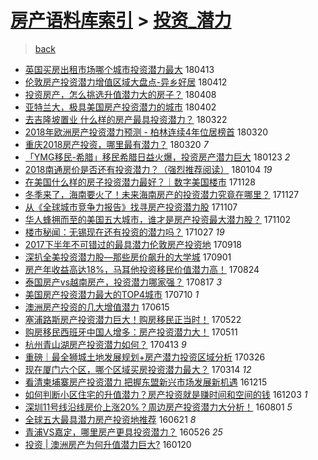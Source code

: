 [房产语料库索引](../../README.md)  > [投资_潜力](投资_潜力.md)
====
> [back](../README.md)

- [英国买房出租市场哪个城市投资潜力最大](http://jkwz.applinzi.com/ittc/7091417418943693831.html#%E8%8B%B1%E5%9B%BD%E4%B9%B0%E6%88%BF%E5%87%BA%E7%A7%9F%E5%B8%82%E5%9C%BA%E5%93%AA%E4%B8%AA%E5%9F%8E%E5%B8%82%E6%8A%95%E8%B5%84%E6%BD%9C%E5%8A%9B%E6%9C%80%E5%A4%A7) 180413  
- [伦敦房产投资潜力增值区域大盘点-异乡好居](http://jkwz.applinzi.com/ittc/7091117180789982225.html#%E4%BC%A6%E6%95%A6%E6%88%BF%E4%BA%A7%E6%8A%95%E8%B5%84%E6%BD%9C%E5%8A%9B%E5%A2%9E%E5%80%BC%E5%8C%BA%E5%9F%9F%E5%A4%A7%E7%9B%98%E7%82%B9-%E5%BC%82%E4%B9%A1%E5%A5%BD%E5%B1%85) 180412  
- [投资房产，怎么挑选升值潜力大的房子？](http://jkwz.applinzi.com/ittc/7089665097255617543.html#%E6%8A%95%E8%B5%84%E6%88%BF%E4%BA%A7%EF%BC%8C%E6%80%8E%E4%B9%88%E6%8C%91%E9%80%89%E5%8D%87%E5%80%BC%E6%BD%9C%E5%8A%9B%E5%A4%A7%E7%9A%84%E6%88%BF%E5%AD%90%EF%BC%9F) 180408  
- [亚特兰大，极具美国房产投资潜力的城市](http://jkwz.applinzi.com/ittc/7087400809866462215.html#%E4%BA%9A%E7%89%B9%E5%85%B0%E5%A4%A7%EF%BC%8C%E6%9E%81%E5%85%B7%E7%BE%8E%E5%9B%BD%E6%88%BF%E4%BA%A7%E6%8A%95%E8%B5%84%E6%BD%9C%E5%8A%9B%E7%9A%84%E5%9F%8E%E5%B8%82) 180402  
- [去吉隆坡置业 什么样的房产最具投资潜力？](http://jkwz.applinzi.com/ittc/7083282685395207184.html#%E5%8E%BB%E5%90%89%E9%9A%86%E5%9D%A1%E7%BD%AE%E4%B8%9A+%E4%BB%80%E4%B9%88%E6%A0%B7%E7%9A%84%E6%88%BF%E4%BA%A7%E6%9C%80%E5%85%B7%E6%8A%95%E8%B5%84%E6%BD%9C%E5%8A%9B%EF%BC%9F) 180322  
- [2018年欧洲房产投资潜力预测 - 柏林连续4年位居榜首](http://jkwz.applinzi.com/ittc/7082557748070056967.html#2018%E5%B9%B4%E6%AC%A7%E6%B4%B2%E6%88%BF%E4%BA%A7%E6%8A%95%E8%B5%84%E6%BD%9C%E5%8A%9B%E9%A2%84%E6%B5%8B+-+%E6%9F%8F%E6%9E%97%E8%BF%9E%E7%BB%AD4%E5%B9%B4%E4%BD%8D%E5%B1%85%E6%A6%9C%E9%A6%96) 180320  
- [重庆2018房产投资，哪里最有潜力？](http://jkwz.applinzi.com/ittc/7082490241510540298.html#%E9%87%8D%E5%BA%862018%E6%88%BF%E4%BA%A7%E6%8A%95%E8%B5%84%EF%BC%8C%E5%93%AA%E9%87%8C%E6%9C%80%E6%9C%89%E6%BD%9C%E5%8A%9B%EF%BC%9F) 180320 *7* 
- [「YMG移民-希腊」移民希腊日益火爆，投资房产潜力巨大](http://jkwz.applinzi.com/ittc/7061771323611546634.html#%E3%80%8CYMG%E7%A7%BB%E6%B0%91-%E5%B8%8C%E8%85%8A%E3%80%8D%E7%A7%BB%E6%B0%91%E5%B8%8C%E8%85%8A%E6%97%A5%E7%9B%8A%E7%81%AB%E7%88%86%EF%BC%8C%E6%8A%95%E8%B5%84%E6%88%BF%E4%BA%A7%E6%BD%9C%E5%8A%9B%E5%B7%A8%E5%A4%A7) 180123 *2* 
- [2018南通房价是否还有投资潜力？（强烈推荐阅读）](http://jkwz.applinzi.com/ittc/7054777169715135498.html#2018%E5%8D%97%E9%80%9A%E6%88%BF%E4%BB%B7%E6%98%AF%E5%90%A6%E8%BF%98%E6%9C%89%E6%8A%95%E8%B5%84%E6%BD%9C%E5%8A%9B%EF%BC%9F%EF%BC%88%E5%BC%BA%E7%83%88%E6%8E%A8%E8%8D%90%E9%98%85%E8%AF%BB%EF%BC%89) 180104 *19* 
- [在美国什么样的房子投资潜力最好？｜数字美国楼市](http://jkwz.applinzi.com/ittc/7040919434695279633.html#%E5%9C%A8%E7%BE%8E%E5%9B%BD%E4%BB%80%E4%B9%88%E6%A0%B7%E7%9A%84%E6%88%BF%E5%AD%90%E6%8A%95%E8%B5%84%E6%BD%9C%E5%8A%9B%E6%9C%80%E5%A5%BD%EF%BC%9F%EF%BD%9C%E6%95%B0%E5%AD%97%E7%BE%8E%E5%9B%BD%E6%A5%BC%E5%B8%82) 171128  
- [冬季来了，海南要火了！未来海南房产的投资潜力究竟在哪里？](http://jkwz.applinzi.com/ittc/7040554259404293137.html#%E5%86%AC%E5%AD%A3%E6%9D%A5%E4%BA%86%EF%BC%8C%E6%B5%B7%E5%8D%97%E8%A6%81%E7%81%AB%E4%BA%86%EF%BC%81%E6%9C%AA%E6%9D%A5%E6%B5%B7%E5%8D%97%E6%88%BF%E4%BA%A7%E7%9A%84%E6%8A%95%E8%B5%84%E6%BD%9C%E5%8A%9B%E7%A9%B6%E7%AB%9F%E5%9C%A8%E5%93%AA%E9%87%8C%EF%BC%9F) 171127  
- [从《全球城市竞争力报告》找寻房产投资潜力股](http://jkwz.applinzi.com/ittc/7033130326602286096.html#%E4%BB%8E%E3%80%8A%E5%85%A8%E7%90%83%E5%9F%8E%E5%B8%82%E7%AB%9E%E4%BA%89%E5%8A%9B%E6%8A%A5%E5%91%8A%E3%80%8B%E6%89%BE%E5%AF%BB%E6%88%BF%E4%BA%A7%E6%8A%95%E8%B5%84%E6%BD%9C%E5%8A%9B%E8%82%A1) 171107  
- [华人蜂拥而至的美国五大城市，谁才是房产投资最大潜力股？](http://jkwz.applinzi.com/ittc/7031270156024677393.html#%E5%8D%8E%E4%BA%BA%E8%9C%82%E6%8B%A5%E8%80%8C%E8%87%B3%E7%9A%84%E7%BE%8E%E5%9B%BD%E4%BA%94%E5%A4%A7%E5%9F%8E%E5%B8%82%EF%BC%8C%E8%B0%81%E6%89%8D%E6%98%AF%E6%88%BF%E4%BA%A7%E6%8A%95%E8%B5%84%E6%9C%80%E5%A4%A7%E6%BD%9C%E5%8A%9B%E8%82%A1%EF%BC%9F) 171102  
- [楼市秘闻：无锡现在还有投资的潜力吗？](http://jkwz.applinzi.com/ittc/7029076939929814032.html#%E6%A5%BC%E5%B8%82%E7%A7%98%E9%97%BB%EF%BC%9A%E6%97%A0%E9%94%A1%E7%8E%B0%E5%9C%A8%E8%BF%98%E6%9C%89%E6%8A%95%E8%B5%84%E7%9A%84%E6%BD%9C%E5%8A%9B%E5%90%97%EF%BC%9F) 171027 *19* 
- [2017下半年不可错过的最具潜力伦敦房产投资地](http://jkwz.applinzi.com/ittc/7014673234920997905.html#2017%E4%B8%8B%E5%8D%8A%E5%B9%B4%E4%B8%8D%E5%8F%AF%E9%94%99%E8%BF%87%E7%9A%84%E6%9C%80%E5%85%B7%E6%BD%9C%E5%8A%9B%E4%BC%A6%E6%95%A6%E6%88%BF%E4%BA%A7%E6%8A%95%E8%B5%84%E5%9C%B0) 170918  
- [深扒全美投资潜力股—那些房价飙升的大学城](http://jkwz.applinzi.com/ittc/7002337121380336656.html#%E6%B7%B1%E6%89%92%E5%85%A8%E7%BE%8E%E6%8A%95%E8%B5%84%E6%BD%9C%E5%8A%9B%E8%82%A1%E2%80%94%E9%82%A3%E4%BA%9B%E6%88%BF%E4%BB%B7%E9%A3%99%E5%8D%87%E7%9A%84%E5%A4%A7%E5%AD%A6%E5%9F%8E) 170901  
- [房产年收益高达18%，马耳他投资移民价值潜力高！](http://jkwz.applinzi.com/ittc/7004944649444394000.html#%E6%88%BF%E4%BA%A7%E5%B9%B4%E6%94%B6%E7%9B%8A%E9%AB%98%E8%BE%BE18%25%EF%BC%8C%E9%A9%AC%E8%80%B3%E4%BB%96%E6%8A%95%E8%B5%84%E7%A7%BB%E6%B0%91%E4%BB%B7%E5%80%BC%E6%BD%9C%E5%8A%9B%E9%AB%98%EF%BC%81) 170824  
- [泰国房产vs越南房产，投资潜力哪家强？](http://jkwz.applinzi.com/ittc/7002726671210513425.html#%E6%B3%B0%E5%9B%BD%E6%88%BF%E4%BA%A7vs%E8%B6%8A%E5%8D%97%E6%88%BF%E4%BA%A7%EF%BC%8C%E6%8A%95%E8%B5%84%E6%BD%9C%E5%8A%9B%E5%93%AA%E5%AE%B6%E5%BC%BA%EF%BC%9F) 170817 *3* 
- [美国房产投资潜力最大的TOP4城市](http://jkwz.applinzi.com/ittc/6988727252861584388.html#%E7%BE%8E%E5%9B%BD%E6%88%BF%E4%BA%A7%E6%8A%95%E8%B5%84%E6%BD%9C%E5%8A%9B%E6%9C%80%E5%A4%A7%E7%9A%84TOP4%E5%9F%8E%E5%B8%82) 170710 *1* 
- [澳洲房产投资的几大增值潜力](http://jkwz.applinzi.com/ittc/6979328388958258180.html#%E6%BE%B3%E6%B4%B2%E6%88%BF%E4%BA%A7%E6%8A%95%E8%B5%84%E7%9A%84%E5%87%A0%E5%A4%A7%E5%A2%9E%E5%80%BC%E6%BD%9C%E5%8A%9B) 170615  
- [塞浦路斯房产投资潜力巨大！购房移民正当时！](http://jkwz.applinzi.com/ittc/6970450242834007045.html#%E5%A1%9E%E6%B5%A6%E8%B7%AF%E6%96%AF%E6%88%BF%E4%BA%A7%E6%8A%95%E8%B5%84%E6%BD%9C%E5%8A%9B%E5%B7%A8%E5%A4%A7%EF%BC%81%E8%B4%AD%E6%88%BF%E7%A7%BB%E6%B0%91%E6%AD%A3%E5%BD%93%E6%97%B6%EF%BC%81) 170522  
- [购房移民西班牙中国人增多：房产投资潜力大！](http://jkwz.applinzi.com/ittc/6966474071494624260.html#%E8%B4%AD%E6%88%BF%E7%A7%BB%E6%B0%91%E8%A5%BF%E7%8F%AD%E7%89%99%E4%B8%AD%E5%9B%BD%E4%BA%BA%E5%A2%9E%E5%A4%9A%EF%BC%9A%E6%88%BF%E4%BA%A7%E6%8A%95%E8%B5%84%E6%BD%9C%E5%8A%9B%E5%A4%A7%EF%BC%81) 170511  
- [杭州青山湖房产投资潜力如何？](http://jkwz.applinzi.com/ittc/6956125755103773701.html#%E6%9D%AD%E5%B7%9E%E9%9D%92%E5%B1%B1%E6%B9%96%E6%88%BF%E4%BA%A7%E6%8A%95%E8%B5%84%E6%BD%9C%E5%8A%9B%E5%A6%82%E4%BD%95%EF%BC%9F) 170413 *9* 
- [重磅｜最全狮城土地发展规划+房产潜力投资区域分析](http://jkwz.applinzi.com/ittc/6949453472788382724.html#%E9%87%8D%E7%A3%85%EF%BD%9C%E6%9C%80%E5%85%A8%E7%8B%AE%E5%9F%8E%E5%9C%9F%E5%9C%B0%E5%8F%91%E5%B1%95%E8%A7%84%E5%88%92%2B%E6%88%BF%E4%BA%A7%E6%BD%9C%E5%8A%9B%E6%8A%95%E8%B5%84%E5%8C%BA%E5%9F%9F%E5%88%86%E6%9E%90) 170326  
- [现在厦门六个区，哪个区域买房投资潜力最大？](http://jkwz.applinzi.com/ittc/6944810976007422980.html#%E7%8E%B0%E5%9C%A8%E5%8E%A6%E9%97%A8%E5%85%AD%E4%B8%AA%E5%8C%BA%EF%BC%8C%E5%93%AA%E4%B8%AA%E5%8C%BA%E5%9F%9F%E4%B9%B0%E6%88%BF%E6%8A%95%E8%B5%84%E6%BD%9C%E5%8A%9B%E6%9C%80%E5%A4%A7%EF%BC%9F) 170314 *12* 
- [看清柬埔寨房产投资潜力 把握东盟新兴市场发展新机遇](http://jkwz.applinzi.com/ittc/6911879301246223365.html#%E7%9C%8B%E6%B8%85%E6%9F%AC%E5%9F%94%E5%AF%A8%E6%88%BF%E4%BA%A7%E6%8A%95%E8%B5%84%E6%BD%9C%E5%8A%9B+%E6%8A%8A%E6%8F%A1%E4%B8%9C%E7%9B%9F%E6%96%B0%E5%85%B4%E5%B8%82%E5%9C%BA%E5%8F%91%E5%B1%95%E6%96%B0%E6%9C%BA%E9%81%87) 161215  
- [如何判断小区住宅的升值潜力？房产投资就是赚时间和空间的钱](http://jkwz.applinzi.com/ittc/6907458084242195460.html#%E5%A6%82%E4%BD%95%E5%88%A4%E6%96%AD%E5%B0%8F%E5%8C%BA%E4%BD%8F%E5%AE%85%E7%9A%84%E5%8D%87%E5%80%BC%E6%BD%9C%E5%8A%9B%EF%BC%9F%E6%88%BF%E4%BA%A7%E6%8A%95%E8%B5%84%E5%B0%B1%E6%98%AF%E8%B5%9A%E6%97%B6%E9%97%B4%E5%92%8C%E7%A9%BA%E9%97%B4%E7%9A%84%E9%92%B1) 161203 *1* 
- [深圳11号线沿线房价上涨20%？周边房产投资潜力大分析！](http://jkwz.applinzi.com/ittc/6861443923783975941.html#%E6%B7%B1%E5%9C%B311%E5%8F%B7%E7%BA%BF%E6%B2%BF%E7%BA%BF%E6%88%BF%E4%BB%B7%E4%B8%8A%E6%B6%A820%25%EF%BC%9F%E5%91%A8%E8%BE%B9%E6%88%BF%E4%BA%A7%E6%8A%95%E8%B5%84%E6%BD%9C%E5%8A%9B%E5%A4%A7%E5%88%86%E6%9E%90%EF%BC%81) 160801 *5* 
- [全球五大最具潜力房产投资地推荐](http://jkwz.applinzi.com/ittc/6846285885448127493.html#%E5%85%A8%E7%90%83%E4%BA%94%E5%A4%A7%E6%9C%80%E5%85%B7%E6%BD%9C%E5%8A%9B%E6%88%BF%E4%BA%A7%E6%8A%95%E8%B5%84%E5%9C%B0%E6%8E%A8%E8%8D%90) 160621 *8* 
- [青浦VS嘉定，哪里房产更具投资潜力？](http://jkwz.applinzi.com/ittc/6836583722933289988.html#%E9%9D%92%E6%B5%A6VS%E5%98%89%E5%AE%9A%EF%BC%8C%E5%93%AA%E9%87%8C%E6%88%BF%E4%BA%A7%E6%9B%B4%E5%85%B7%E6%8A%95%E8%B5%84%E6%BD%9C%E5%8A%9B%EF%BC%9F) 160526 *25* 
- [投资 | 澳洲房产为何升值潜力巨大?](http://jkwz.applinzi.com/ittc/6789030139266597892.html#%E6%8A%95%E8%B5%84+%7C+%E6%BE%B3%E6%B4%B2%E6%88%BF%E4%BA%A7%E4%B8%BA%E4%BD%95%E5%8D%87%E5%80%BC%E6%BD%9C%E5%8A%9B%E5%B7%A8%E5%A4%A7%3F) 160120  
